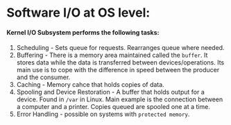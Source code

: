 # Software I/O at OS level:
#### Kernel I/O Subsystem performs the following tasks:
1. Scheduling - Sets queue for requests. Rearranges queue where needed.
2. Buffering - There is a memory area maintained called the `buffer`. It stores data while the data is transferred between devices/operations. Its main use is to cope with the difference in speed between the producer and the consumer.
3. Caching - Memory cahce that holds copies of data.
4. Spooling and Device Restoration - A buffer that holds output for a device. Found in `/var` in Linux. Main example is the connection between a computer and a printer. Copies queued are spooled one at a time.
5. Error Handling - possible on systems with `protected memory`.
